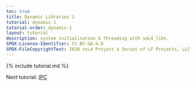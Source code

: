 ```yaml
---
toc: true
title: Dynamic Libraries 1
tutorial: dynamic-1
tutorial-order: dynamic-1
layout: tutorial
description: system initialisation & threading with seL4_libs.
SPDX-License-Identifier: CC-BY-SA-4.0
SPDX-FileCopyrightText: 2020 seL4 Project a Series of LF Projects, LLC.
---
```

{% include tutorial.md %}


Next tutorial: <a href="dynamic-2">IPC</a>
